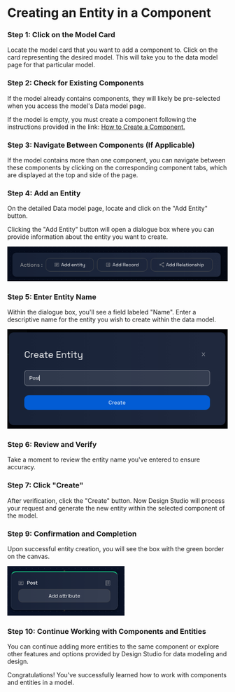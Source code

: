 # Creating an Entity in a Component

### **Step 1: Click on the Model Card**

Locate the model card that you want to add a component to. Click on the card representing the desired model. This will take you to the data model page for that particular model.

### **Step 2: Check for Existing Components**

If the model already contains components, they will likely be pre-selected when you access the model's Data model page.

If the model is empty, you must create a component following the instructions provided in the link: [How to Create a Component.](../components/create-component.md)

### **Step 3: Navigate Between Components (If Applicable)**

If the model contains more than one component, you can navigate between these components by clicking on the corresponding component tabs, which are displayed at the top and side of the page.

### **Step 4: Add an Entity**

On the detailed Data model page, locate and click on the "Add Entity" button.

Clicking the "Add Entity" button will open a dialogue box where you can provide information about the entity you want to create.

![](img/create-entity-1.png)

### **Step 5: Enter Entity Name**

Within the dialogue box, you'll see a field labeled "Name". Enter a descriptive name for the entity you wish to create within the data model.

![](img/create-entity-2.png)

### **Step 6: Review and Verify**

Take a moment to review the entity name you've entered to ensure accuracy.

### **Step 7: Click "Create"**

After verification, click the "Create" button.
Now Design Studio will process your request and generate the new entity within the selected component of the model.

### **Step 9: Confirmation and Completion**

Upon successful entity creation, you will see the box with the green border on the canvas.

![](img/create-entity-3.png)

### **Step 10: Continue Working with Components and Entities**

You can continue adding more entities to the same component or explore other features and options provided by
Design Studio for data modeling and design.

Congratulations! You've successfully learned how to work with components and entities in a model.
